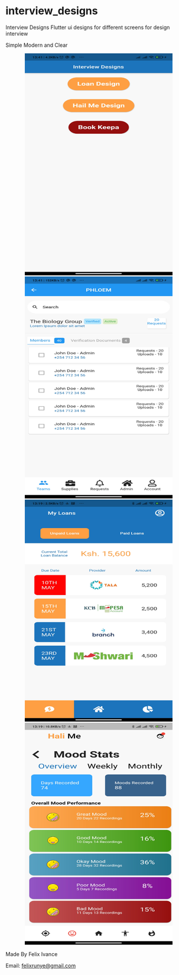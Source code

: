 # interview_designs
Interview Designs
Flutter ui designs for different screens for design interview

Simple Modern and Clear


<p align="center">
  <img src="https://github.com/felixivance/interview_designs/blob/master/assets/screenshots/main.jpg" alt="main image" width="400" height="600"/>
  <img src="https://github.com/felixivance/interview_designs/blob/master/assets/screenshots/dashboard.jpg" alt="main image" width="400" height="600"/>
  <img src="https://github.com/felixivance/interview_designs/blob/master/assets/screenshots/loans.jpg" alt="main image" width="400" height="600"/>
  <img src="https://github.com/felixivance/interview_designs/blob/master/assets/screenshots/hailme.jpg" alt="main image" width="400" height="600"/>
 
</p>



Made By Felix Ivance

Email: felixrunye@gmail.com